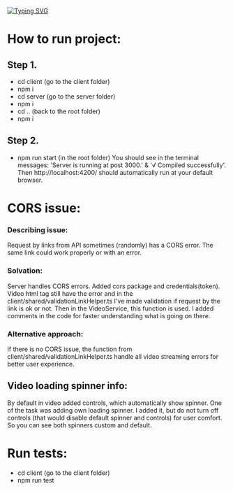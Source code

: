 <a href="https://git.io/typing-svg"><img src="https://readme-typing-svg.demolab.com?font=Crimson+Text&weight=600&size=30&pause=1000&color=000000&center=true&vCenter=true&multiline=true&width=800&height=60&lines=%F0%9F%91%8B+Hello%2C+and+Welcome." alt="Typing SVG" /></a>

# How to run project:

## Step 1.
- cd client (go to the client folder)
- npm i
- cd server (go to the server folder)
- npm i
- cd .. (back to the root folder)
- npm i

## Step 2.
- npm run start (in the root folder)
You should see in the terminal messages: 'Server is running at post 3000.' &  '√ Compiled successfully'. 
Then http://localhost:4200/ should automatically run at your default browser.

# CORS issue: 

### Describing issue:
Request by links from API sometimes (randomly) has a CORS error.
The same link could work properly or with an error.

### Solvation:
Server handles CORS errors. Added cors package and credentials(token).
Video html tag still have the error and in the client/shared/validationLinkHelper.ts I've made validation if request by the link is ok or not. Then in the VideoService, this function is used. I added comments in the code for faster understanding what is going on there. 

### Alternative approach:
If there is no CORS issue, the function from client/shared/validationLinkHelper.ts handle all video streaming errors for better user experience.

## Video loading spinner info:
By default in video added controls, which automatically show spinner. One of the task was adding own loading spinner. I added it, but do not turn off controls (that would disable default spinner and controls) for user comfort. So you can see both spinners custom and default.

# Run tests: 
- cd client (go to the client folder)
- npm run test 
